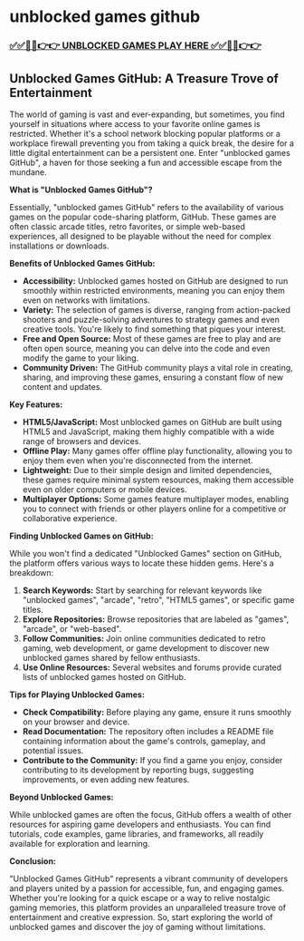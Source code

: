 # unblocked games github

### [✅✅🔴🔴👉👉 UNBLOCKED GAMES PLAY HERE ✅✅🔴🔴👉👉](https://topstoryindia.com)

## Unblocked Games GitHub: A Treasure Trove of Entertainment

The world of gaming is vast and ever-expanding, but sometimes, you find yourself in situations where access to your favorite online games is restricted. Whether it's a school network blocking popular platforms or a workplace firewall preventing you from taking a quick break, the desire for a little digital entertainment can be a persistent one.  Enter "unblocked games GitHub", a haven for those seeking a fun and accessible escape from the mundane.

**What is "Unblocked Games GitHub"?**

Essentially, "unblocked games GitHub" refers to the availability of various games on the popular code-sharing platform, GitHub. These games are often classic arcade titles, retro favorites, or simple web-based experiences, all designed to be playable without the need for complex installations or downloads.  

**Benefits of Unblocked Games GitHub:**

* **Accessibility:**  Unblocked games hosted on GitHub are designed to run smoothly within restricted environments, meaning you can enjoy them even on networks with limitations.
* **Variety:** The selection of games is diverse, ranging from action-packed shooters and puzzle-solving adventures to strategy games and even creative tools. You're likely to find something that piques your interest.
* **Free and Open Source:** Most of these games are free to play and are often open source, meaning you can delve into the code and even modify the game to your liking. 
* **Community Driven:**  The GitHub community plays a vital role in creating, sharing, and improving these games, ensuring a constant flow of new content and updates.

**Key Features:**

* **HTML5/JavaScript:**  Most unblocked games on GitHub are built using HTML5 and JavaScript, making them highly compatible with a wide range of browsers and devices.
* **Offline Play:**  Many games offer offline play functionality, allowing you to enjoy them even when you're disconnected from the internet.
* **Lightweight:**  Due to their simple design and limited dependencies, these games require minimal system resources, making them accessible even on older computers or mobile devices.
* **Multiplayer Options:**  Some games feature multiplayer modes, enabling you to connect with friends or other players online for a competitive or collaborative experience.

**Finding Unblocked Games on GitHub:**

While you won't find a dedicated "Unblocked Games" section on GitHub, the platform offers various ways to locate these hidden gems.  Here's a breakdown:

1. **Search Keywords:**  Start by searching for relevant keywords like "unblocked games", "arcade", "retro", "HTML5 games", or specific game titles. 
2. **Explore Repositories:** Browse repositories that are labeled as "games", "arcade", or "web-based".
3. **Follow Communities:**  Join online communities dedicated to retro gaming, web development, or game development to discover new unblocked games shared by fellow enthusiasts.
4. **Use Online Resources:** Several websites and forums provide curated lists of unblocked games hosted on GitHub.

**Tips for Playing Unblocked Games:**

* **Check Compatibility:**  Before playing any game, ensure it runs smoothly on your browser and device. 
* **Read Documentation:** The repository often includes a README file containing information about the game's controls, gameplay, and potential issues.
* **Contribute to the Community:** If you find a game you enjoy, consider contributing to its development by reporting bugs, suggesting improvements, or even adding new features.

**Beyond Unblocked Games:**

While unblocked games are often the focus, GitHub offers a wealth of other resources for aspiring game developers and enthusiasts. You can find tutorials, code examples, game libraries, and frameworks, all readily available for exploration and learning.

**Conclusion:**

"Unblocked Games GitHub" represents a vibrant community of developers and players united by a passion for accessible, fun, and engaging games. Whether you're looking for a quick escape or a way to relive nostalgic gaming memories, this platform provides an unparalleled treasure trove of entertainment and creative expression. So, start exploring the world of unblocked games and discover the joy of gaming without limitations. 
